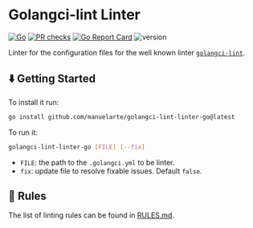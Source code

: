 # Golangci-lint Linter

[![Go](https://github.com/manuelarte/golangci-lint-linter-go/actions/workflows/go.yml/badge.svg)](https://github.com/manuelarte/golangci-lint-linter-go/actions/workflows/go.yml)
[![PR checks](https://github.com/manuelarte/golangci-lint-linter-go/actions/workflows/pr-checks.yml/badge.svg)](https://github.com/manuelarte/golangci-lint-linter-go/actions/workflows/pr-checks.yml)
[![Go Report Card](https://goreportcard.com/badge/github.com/manuelarte/golangci-lint-linter-go)](https://goreportcard.com/report/github.com/manuelarte/golangci-lint-linter-go)
![version](https://img.shields.io/github/v/release/manuelarte/golangci-lint-linter-go)

Linter for the configuration files for the well known linter [`golangci-lint`][golangci-lint].

## ⬇️  Getting Started

To install it run:

```bash
go install github.com/manuelarte/golangci-lint-linter-go@latest
```

To run it:

```bash
golangci-lint-linter-go [FILE] [--fix]
```

- `FILE`: the path to the `.golangci.yml` to be linter.
- `fix`: update file to resolve fixable issues. Default `false`.

## 📜 Rules

The list of linting rules can be found in [RULES.md](./RULES.md).

[golangci-lint]: https://golangci-lint.run/
